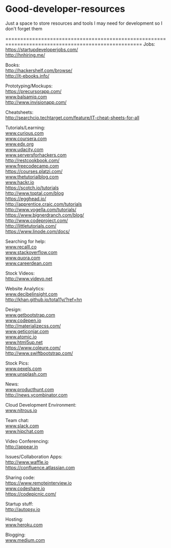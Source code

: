 # Good-developer-resources
Just a space to store resources and tools I may need for development so I don't forget them


====================================================================================================
Jobs:
<br> https://startupdeveloperjobs.com/
<br> http://hnhiring.me/

Books:
<br> http://hackershelf.com/browse/
<br> http://it-ebooks.info/

Prototyping/Mockups:
<br>https://precursorapp.com/
<br> www.balsamiq.com
<br> http://www.invisionapp.com/

Cheatsheets:
<br> http://searchcio.techtarget.com/feature/IT-cheat-sheets-for-all

Tutorials/Learning:
<br> www.curious.com
<br> www.coursera.com
<br> www.edx.org
<br> www.udacity.com
<br> www.serversforhackers.com
<br> http://restcookbook.com/
<br> www.freecodecamp.com
<br> https://courses.platzi.com/
<br> www.thetutorialblog.com
<br> www.hackr.io
<br> https://scotch.io/tutorials
<br> http://www.toptal.com/blog
<br> https://egghead.io/
<br> http://apprentice.craic.com/tutorials
<br> http://www.vogella.com/tutorials/
<br> https://www.bignerdranch.com/blog/
<br> http://www.codeproject.com/
<br>http://littletutorials.com/
<br> https://www.linode.com/docs/

Searching for help:
<br> www.recalll.co
<br> www.stackoverflow.com
<br> www.quora.com
<br> www.careerdean.com

Stock Videos:
<br>http://www.videvo.net

Website Analytics:
<br> www.decibelinsight.com
<br> http://khan.github.io/tota11y/?ref=hn

Design: 
<br> www.getbootstrap.com
<br> www.codepen.io
<br> http://materializecss.com/
<br> www.geticonjar.com
<br> www.atomic.io
<br> www.html5up.net
<br> https://www.coleure.com/
<br> http://www.swiftbootstrap.com/

Stock Pics:
<br> www.pexels.com
<br> www.unsplash.com

News:
<br> www.producthunt.com
<br> http://news.ycombinator.com

Cloud Development Environment:
<br> www.nitrous.io

Team chat:
<br> www.slack.com
<br> www.hipchat.com

Video Conferencing:
<br> http://appear.in

Issues/Collaboration Apps:
<br> http://www.waffle.io
<br> https://confluence.atlassian.com

Sharing code:
<br> https://www.remoteinterview.io
<br> www.codeshare.io
<br> https://codepicnic.com/

Startup stuff:
<br> http://autopsy.io

Hosting:
<br> www.heroku.com

Blogging:
<br> www.medium.com
